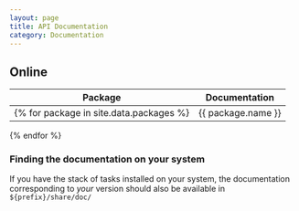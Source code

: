 ```yaml
---
layout: page
title: API Documentation
category: Documentation
---
```


## Online

| Package | Documentation |
|---------|---------------|
{% for package in site.data.packages %}|{{ package.name }}|[master](https://projects.laas.fr/gepetto/doc/stack-of-tasks/{{ package.doc }}/master/doxygen-html/)|
{% endfor %}

### Finding the documentation on your system

If you have the stack of tasks installed on your system, the documentation corresponding to *your* version should also
be available in `${prefix}/share/doc/`
